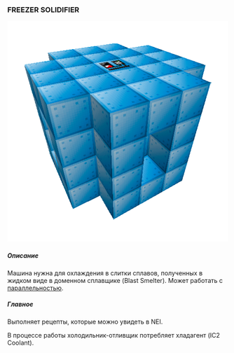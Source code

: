 ### FREEZER SOLIDIFIER

![LOGO](media/gregtech/ParFrezSolid.png)

##### Описание

Машина нужна для охлаждения в слитки сплавов, полученных в жидком виде в доменном сплавщике (Blast Smelter). Может работать с [параллельностью](#/mechanics#parallelism).

##### Главное

Выполняет рецепты, которые можно увидеть в NEI.

В процессе работы холодильник-отливщик потребляет хладагент (IC2 Coolant).
